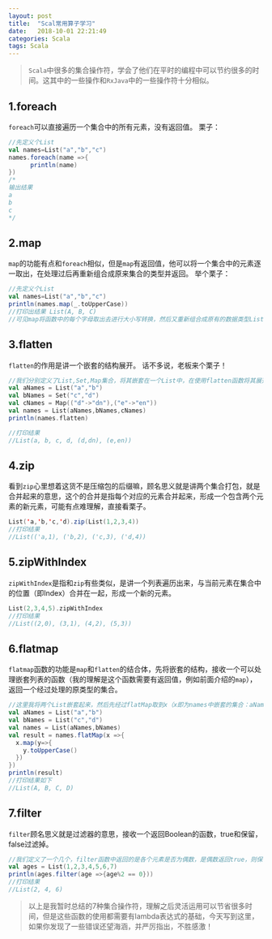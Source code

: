 ```yaml
---
layout: post
title:  "Scal常用算子学习"
date:   2018-10-01 22:21:49
categories: Scala
tags: Scala
---
```

> `Scala`中很多的集合操作符，学会了他们在平时的编程中可以节约很多的时间。这其中的一些操作和`RxJava`中的一些操作符十分相似。

## 1.foreach
`foreach`可以直接遍历一个集合中的所有元素，没有返回值。
栗子：
```scala
//先定义个List
val names=List("a","b","c")
names.foreach(name =>{
      println(name)
})
/*
输出结果
a
b
c
*/
```

## 2.map
`map`的功能有点和`foreach`相似，但是`map`有返回值，他可以将一个集合中的元素逐一取出，在处理过后再重新组合成原来集合的类型并返回。
举个栗子：
```scala
//先定义个List
val names=List("a","b","c")
println(names.map(_.toUpperCase))
//打印出结果 List(A, B, C)
//可见map将函数中的每个字母取出去进行大小写转换，然后又重新组合成原有的数据类型List集合并返回。
```

## 3.flatten

`flatten`的作用是讲一个嵌套的结构展开。
话不多说，老板来个栗子！
```scala
//我们分别定义了List,Set,Map集合，将其嵌套在一个List中，在使用flatten函数将其展开
val aNames = List("a","b")
val bNames = Set("c","d")
val cNames = Map(("d"->"dn"),("e"->"en"))
val names = List(aNames,bNames,cNames)
println(names.flatten)

//打印结果
//List(a, b, c, d, (d,dn), (e,en))
```

## 4.zip
看到`zip`心里想着这货不是压缩包的后缀嘛，顾名思义就是讲两个集合打包，就是合并起来的意思，这个的合并是指每个对应的元素合并起来，形成一个包含两个元素的新元素，可能有点难理解，直接看栗子。
```scala
List('a,'b,'c,'d).zip(List(1,2,3,4))
//打印结果
//List(('a,1), ('b,2), ('c,3), ('d,4))
```

## 5.zipWithIndex
`zipWithIndex`是指和`zip`有些类似，是讲一个列表遍历出来，与当前元素在集合中的位置（即Index）合并在一起，形成一个新的元素。
```scala
List(2,3,4,5).zipWithIndex
//打印结果
//List((2,0), (3,1), (4,2), (5,3))
```

## 6.flatmap
`flatmap`函数的功能是`map`和`flatten`的结合体，先将嵌套的结构，接收一个可以处理嵌套列表的函数（我的理解是这个函数需要有返回值，例如前面介绍的`map`），返回一个经过处理的原类型的集合。
```scala
//这里我将两个List嵌套起来，然后先经过flatMap取到x（x即为names中嵌套的集合：aNames和bNames），然后经过map函数，遍历拿到的x集合，将其转换为大写字母，返回给flatMap函数，进行合并。
val aNames = List("a","b")
val bNames = List("c","d")
val names = List(aNames,bNames)
val result = names.flatMap(x =>{
  x.map(y=>{
    y.toUpperCase()
  })
})
println(result)
//打印结果如下
//List(A, B, C, D)
```
## 7.filter
`filter`顾名思义就是过滤器的意思，接收一个返回Boolean的函数，true和保留，false过滤掉。
```scala
//我们定义了一个几个，filter函数中返回的是各个元素是否为偶数，是偶数返回true，则保留，反之过滤。
val ages = List(1,2,3,4,5,6,7)
println(ages.filter(age =>{age%2 == 0}))
//打印结果
//List(2, 4, 6)
```


> 以上是我暂时总结的7种集合操作符，理解之后灵活运用可以节省很多时间，但是这些函数的使用都需要有lambda表达式的基础，今天写到这里，如果你发现了一些错误还望海涵，并严厉指出，不胜感激！
